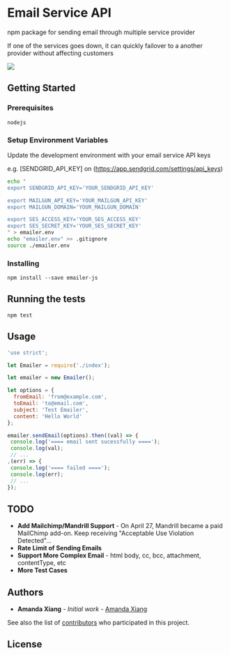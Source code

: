 # Email Service API

npm package for sending email through multiple service provider

If one of the services goes down, it can quickly failover to a another provider without affecting customers

![](https://cloud.githubusercontent.com/assets/4859095/26795459/4d1b453a-4a58-11e7-9147-98dfedd46680.png)

## Getting Started

### Prerequisites

```
nodejs
```

### Setup Environment Variables

Update the development environment with your email service API keys

e.g. [SENDGRID_API_KEY] on (https://app.sendgrid.com/settings/api_keys)

```bash
echo "
export SENDGRID_API_KEY='YOUR_SENDGRID_API_KEY'

export MAILGUN_API_KEY='YOUR_MAILGUN_API_KEY'
export MAILGUN_DOMAIN='YOUR_MAILGUN_DOMAIN'

export SES_ACCESS_KEY='YOUR_SES_ACCESS_KEY'
export SES_SECRET_KEY='YOUR_SES_SECRET_KEY'
" > emailer.env
echo "emailer.env" >> .gitignore
source ./emailer.env
```

### Installing

```
npm install --save emailer-js
```

## Running the tests

```
npm test
```

## Usage
```javascript
'use strict';

let Emailer = require('./index');

let emailer = new Emailer();

let options = {
  fromEmail: 'from@example.com',
  toEmail: 'to@email.com',
  subject: 'Test Emailer',
  content: 'Hello World'
};

emailer.sendEmail(options).then((val) => {
 console.log('==== email sent sucessfully ====');
 console.log(val);
 // ...
,(err) => {
 console.log('==== failed ====');
 console.log(err);
 // ...
});

```

## TODO

* **Add Mailchimp/Mandrill Support** - On April 27, Mandrill became a paid MailChimp add-on. Keep receiving "Acceptable Use Violation Detected"...
* **Rate Limit of Sending Emails**
* **Support More Complex Email** - html body, cc, bcc, attachment, contentType, etc
* **More Test Cases**

## Authors

* **Amanda Xiang** - *Initial work* - [Amanda Xiang](https://github.com/jialixiang)

See also the list of [contributors](https://github.com/jialixiang/emailer-js/contributors) who participated in this project.

## License

